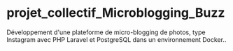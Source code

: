 # projet_collectif_Microblogging_Buzz
Développement d'une plateforme de micro-blogging de photos, type Instagram avec PHP Laravel et PostgreSQL dans un environnement Docker..
